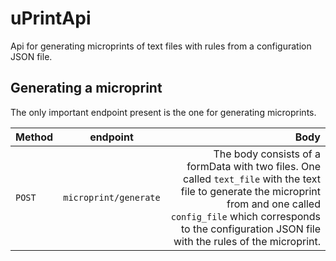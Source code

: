 # uPrintApi

Api for generating microprints of text files with rules from a configuration JSON file.

## Generating a microprint
The only important endpoint present is the one for generating microprints. 

| Method        | endpoint                    | Body  |
| ------------- |:-------------:         | -----:|
|  `POST`       | `microprint/generate`  | The body consists of a formData with two files. One called `text_file` with the text file to generate the microprint from and one called `config_file` which corresponds to the configuration JSON file with the rules of the microprint.      |